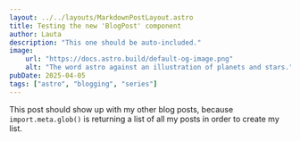 ```yaml
---
layout: ../../layouts/MarkdownPostLayout.astro
title: Testing the new 'BlogPost' component
author: Lauta
description: "This one should be auto-included."
image:
    url: "https://docs.astro.build/default-og-image.png"
    alt: "The word astro against an illustration of planets and stars."
pubDate: 2025-04-05
tags: ["astro", "blogging", "series"]
---
```

This post should show up with my other blog posts, because `import.meta.glob()` is returning a list of all my posts in order to create my list.